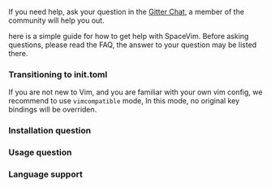 If you need help, ask your question in the [Gitter Chat](https://gitter.im/SpaceVim/SpaceVim), a member of the community will help you out.

here is a simple guide for how to get help with SpaceVim. Before asking questions, please read the FAQ, the answer to your question may
be listed there. 


### Transitioning to init.toml

If you are not new to Vim, and you are familiar with your own vim config, we recommend to use `vimcompatible` mode, In this mode, no original key bindings will be overriden.

### Installation question

### Usage question

### Language support
